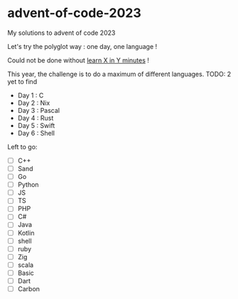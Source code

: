 # advent-of-code-2023

My solutions to advent of code 2023

Let's try the polyglot way : one day, one language !

Could not be done without [learn X in Y minutes](https://learnxinyminutes.com/) !

This year, the challenge is to do a maximum of different languages. TODO: 2 yet to find

- Day 1 : C
- Day 2 : Nix
- Day 3 : Pascal
- Day 4 : Rust
- Day 5 : Swift
- Day 6 : Shell

Left to go:

- [ ] C++
- [ ] Sand
- [ ] Go
- [ ] Python
- [ ] JS
- [ ] TS
- [ ] PHP
- [ ] C#
- [ ] Java
- [ ] Kotlin
- [ ] shell
- [ ] ruby
- [ ] Zig
- [ ] scala
- [ ] Basic
- [ ] Dart
- [ ] Carbon

